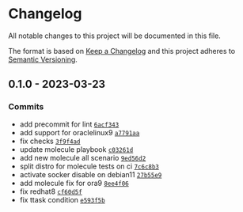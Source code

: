 # Changelog

All notable changes to this project will be documented in this file.

The format is based on [Keep a Changelog](https://keepachangelog.com/en/1.0.0/)
and this project adheres to [Semantic Versioning](https://semver.org/spec/v2.0.0.html).

## 0.1.0 - 2023-03-23

### Commits

- add precommit for lint [`6acf343`](https://github.com/lotusnoir/ansible-apps_sssd/commit/6acf343ffb4fb55ee9a2633eec600c60bfef7469)
- add support for oraclelinux9 [`a7791aa`](https://github.com/lotusnoir/ansible-apps_sssd/commit/a7791aa90c23afdbbc287276b6c7af51e307afa5)
- fix checks [`3f9f4ad`](https://github.com/lotusnoir/ansible-apps_sssd/commit/3f9f4ad4b95375f60835421719ed94d8976d7666)
- update molecule playbook [`c03261d`](https://github.com/lotusnoir/ansible-apps_sssd/commit/c03261d8687297850538c4483a31881a4bc4b9a2)
- add new molecule all scenario [`9ed56d2`](https://github.com/lotusnoir/ansible-apps_sssd/commit/9ed56d2a9aa5e42e71f566e187d79fcef008cf34)
- split distro for molecule tests on ci [`7c6c8b3`](https://github.com/lotusnoir/ansible-apps_sssd/commit/7c6c8b3f6934ebff87670c32f1e15079339bb2c1)
- activate socker disable on debian11 [`27b55e9`](https://github.com/lotusnoir/ansible-apps_sssd/commit/27b55e9e8baa47336d0f843bcc901cb9eb5d22d9)
- add molecule fix for ora9 [`8ee4f06`](https://github.com/lotusnoir/ansible-apps_sssd/commit/8ee4f06346d8edeb5c85dd153997d154069419a1)
- fix redhat8 [`cf60d5f`](https://github.com/lotusnoir/ansible-apps_sssd/commit/cf60d5f61dd1351a67c875980bb5fef10a922f25)
- fix ttask condition [`e593f5b`](https://github.com/lotusnoir/ansible-apps_sssd/commit/e593f5be039b6623fba2a4d669b3580a5dbcbef5)
